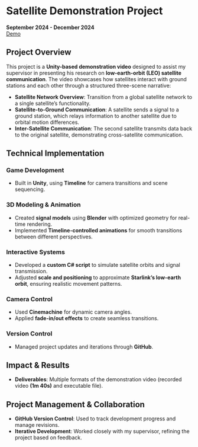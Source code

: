 # Satellite Demonstration Project  
**September 2024 - December 2024**  
[Demo](https://liudengmeng.itch.io/satellite-demonstration)  

## Project Overview  
This project is a **Unity-based demonstration video** designed to assist my supervisor in presenting his research on **low-earth-orbit (LEO) satellite communication**. The video showcases how satellites interact with ground stations and each other through a structured three-scene narrative:  

- **Satellite Network Overview**: Transition from a global satellite network to a single satellite’s functionality.  
- **Satellite-to-Ground Communication**: A satellite sends a signal to a ground station, which relays information to another satellite due to orbital motion differences.  
- **Inter-Satellite Communication**: The second satellite transmits data back to the original satellite, demonstrating cross-satellite communication.  

## Technical Implementation  

### Game Development  
- Built in **Unity**, using **Timeline** for camera transitions and scene sequencing.  

### 3D Modeling & Animation  
- Created **signal models** using **Blender** with optimized geometry for real-time rendering.  
- Implemented **Timeline-controlled animations** for smooth transitions between different perspectives.  

### Interactive Systems  
- Developed a **custom C# script** to simulate satellite orbits and signal transmission.  
- Adjusted **scale and positioning** to approximate **Starlink’s low-earth orbit**, ensuring realistic movement patterns.  

### Camera Control  
- Used **Cinemachine** for dynamic camera angles.  
- Applied **fade-in/out effects** to create seamless transitions.  

### Version Control  
- Managed project updates and iterations through **GitHub**.  

## Impact & Results  
- **Deliverables**: Multiple formats of the demonstration video (recorded video **(1m 40s)** and executable file).  

## Project Management & Collaboration  
- **GitHub Version Control**: Used to track development progress and manage revisions.  
- **Iterative Development**: Worked closely with my supervisor, refining the project based on feedback.  
